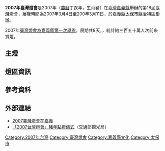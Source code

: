 **2007年臺灣燈會**是2007年（[農曆](../Page/農曆.md "wikilink")丁亥年，生肖豬）在[臺灣](../Page/臺灣.md "wikilink")[嘉義縣](../Page/嘉義縣.md "wikilink")舉辦的第18屆[臺灣燈會](https://zh.wikipedia.org/wiki/臺灣燈會 "wikilink")，展覽時間為2007年3月4日至200年3月11日，於[嘉義縣](../Page/嘉義縣.md "wikilink")[太保市縣治特區舉辦](https://zh.wikipedia.org/wiki/太保市 "wikilink")。

2007年[臺灣燈會為嘉義縣第一次舉辦](https://zh.wikipedia.org/wiki/臺灣燈會 "wikilink")。展期共8天，，統計約三百五十萬人次前來賞燈。

## 主燈

## 燈區資訊

## 參考資料

## 外部連結

  - [2007臺灣燈會在嘉義](http://tbocc-light.tw.tranews.com/)
  - [「2007台灣燈會」豬年點燈儀式](https://www.youtube.com/watch?v=tF4T7knLDb0)（交通部觀光局）

[Category:2007年台灣](https://zh.wikipedia.org/wiki/Category:2007年台灣 "wikilink") [Category:臺灣燈會](https://zh.wikipedia.org/wiki/Category:臺灣燈會 "wikilink") [Category:嘉義縣文化](https://zh.wikipedia.org/wiki/Category:嘉義縣文化 "wikilink") [Category:太保市](https://zh.wikipedia.org/wiki/Category:太保市 "wikilink")